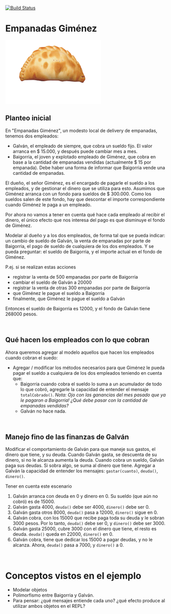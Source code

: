 
 
[![Build Status](https://travis-ci.org/wollok/polimorfismoEmpanadasGimenez.svg?branch=master)](https://travis-ci.org/wollok/polimorfismoEmpanadasGimenez)

# Empanadas Giménez

<img src="img/empanadasGimenez.png" height="200" width="300">

## Planteo inicial

En "Empanadas Giménez", un modesto local de delivery de empanadas, tenemos dos empleados:

* Galván, el empleado de siempre, que cobra un sueldo fijo. El valor arranca en $ 15.000, y después puede cambiar mes a mes.
* Baigorria, el joven y explotado empleado de Giménez, que cobra en base a la cantidad de empanadas vendidas (actualmente $ 15 por empanada). Debe haber una forma de informar que Baigorria vende una cantidad de empanadas.

El dueño, el señor Giménez, es el encargado de pagarle el sueldo a los empleados, y de gestionar el dinero que se utiliza para esto. Asumimos que Giménez arranca con un fondo para sueldos de $ 300.000. Como los sueldos salen de este fondo, hay que descontar el importe correspondiente cuando Giménez le paga a un empleado.

Por ahora no vamos a tener en cuenta qué hace cada empleado al recibir el dinero, el único efecto que nos interesa del pago es que disminuye el fondo de Giménez.

Modelar al dueño y a los dos empleados, de forma tal que se pueda indicar: un cambio de sueldo de Galván, la venta de empanadas por parte de Baigorria, el pago de sueldo de cualquiera de los dos empleados. Y se pueda preguntar: el sueldo de Baigorria, y el importe actual en el fondo de Giménez.

P.ej. si se realizan estas acciones

- registrar la venta de 500 empanadas por parte de Baigorria
- cambiar el sueldo de Galván a 20000
- registrar la venta de otras 300 empanadas por parte de Baigorria
- que Giménez le pague el sueldo a Baigorria
- finalmente, que Giménez le pague el sueldo a Galván

Entonces el sueldo de Baigorria es 12000, y el fondo de Galván tiene 268000 pesos.

<br>

## Qué hacen los empleados con lo que cobran

Ahora queremos agregar al modelo aquellos que hacen los empleados cuando cobran el suedo:
- Agregar / modificar los métodos necesarios para que Giménez le pueda pagar el sueldo a cualquiera de los dos empleados teniendo en cuenta que:
  - Baigorria cuando cobra el sueldo lo suma a un acumulador de todo lo que cobró, agregarle la capacidad de entender el mensaje `totalCobrado()`. 
    _Nota: Ojo con las ganancias del mes pasado que ya le pagaron a Baigorria! ¿Qué debe pasar con la cantidad de empanadas vendidas?_
  - Galván no hace nada.

<br>

## Manejo fino de las finanzas de Galván

Modificar el comportamiento de Galván para que maneje sus gastos, el dinero que tiene, y su deuda. Cuando Galván gasta, se descuenta de su dinero, si no le alcanza aumenta la deuda. Cuando cobra un sueldo, Galván paga sus deudas. Si sobra algo, se suma al dinero que tiene. Agregar a Galván la capacidad de entender los mensajes: `gastar(cuanto)`, `deuda()`, `dinero()`.

Tener en cuenta este escenario
1. Galván arranca con deuda en 0 y dinero en 0. Su sueldo (que aún no cobró) es de 15000.
1. Galván gasta 4000, `deuda()` debe ser 4000, `dinero()` debe ser 0.
1. Galván gasta otros 8000, `deuda()` pasa a 12000, `dinero()` sigue en 0.
1. Galván cobra, con los 15000 que recibe paga toda su deuda y le sobran 3000 pesos. Por lo tanto, `deuda()` debe ser 0, y `dinero()` debe ser 3000.
1. Galván gasta 25000, cubre 3000 con el dinero que tiene, el resto es deuda. `deuda()` queda en 22000, `dinero()` en 0.
1. Galván cobra, tiene que dedicar los 15000 a pagar deudas, y no le alcanza. Ahora, `deuda()` pasa a 7000, y `dinero()` a 0.


<br>

# Conceptos vistos en el ejemplo

* Modelar objetos
* Polimorfismo entre Baigorria y Galván.
 * Para pensar: ¿qué mensajes entiende cada uno? ¿qué efecto produce al utilizar ambos objetos en el REPL?
